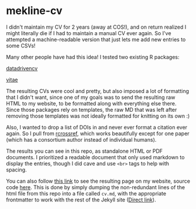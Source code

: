 # mekline-cv

I didn't maintain my CV for 2 years (away at COS!), and on return realized I might literally die if I had to maintain a manual CV ever again. 
So I've attempted a machine-readable version that just lets me add new entries to some CSVs!

Many other people have had this idea! I tested two existing R packages:

[datadrivencv](https://github.com/nstrayer/datadrivencv) 

[vitae](https://cran.r-project.org/web/packages/vitae/index.html)

The resulting CVs were cool and pretty, but also imposed a lot of formatting that I didn't want, since one of my goals was to send the resulting raw HTML to my website, to be formatted along with everything else there. Since those packages rely on templates, the raw MD that was left after removing those templates was not ideally formatted for knitting on its own :) 

Also, I wanted to drop a list of DOIs in and never ever format a citation ever again. So I pull from [rcrossref](https://www.rdocumentation.org/packages/rcrossref/versions/1.1.0), which works beautifully except for one paper (which has a consortium author instead of individual humans).

The results you can see in this repo, as standalone HTML or PDF documents. I prioritized a readable document that only used markdown to display the entries, though I did cave and use `<br>` tags to help with spacing.

You can also follow [this link](https://www.melissaklinestruhl.com/cv/) to see the resulting page on my website, source code [here](https://github.com/mekline/mekline.github.io). This is done by simply dumping the non-redundant lines of the html file from this repo into a file called `cv.md`, with the appropriate frontmatter to work with the rest of the Jekyll site ([Direct link](https://github.com/mekline/mekline.github.io/blob/main/cv.md)).


